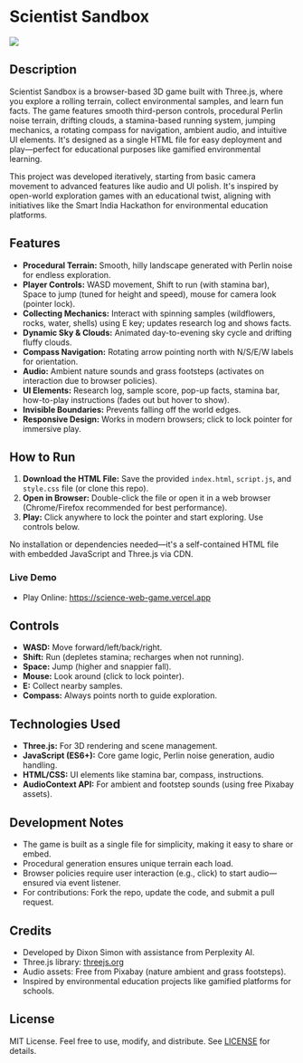 # Scientist Sandbox

<img src="https://res.cloudinary.com/dccrbxfro/image/upload/v1758381634/Screenshot_20-9-2025_204921_science-web-game.vercel.app_sq8yy4.jpg" height=auto width=auto>


## Description

Scientist Sandbox is a browser-based 3D game built with Three.js, where you explore a rolling terrain, collect environmental samples, and learn fun facts. The game features smooth third-person controls, procedural Perlin noise terrain, drifting clouds, a stamina-based running system, jumping mechanics, a rotating compass for navigation, ambient audio, and intuitive UI elements. It's designed as a single HTML file for easy deployment and play—perfect for educational purposes like gamified environmental learning.

This project was developed iteratively, starting from basic camera movement to advanced features like audio and UI polish. It's inspired by open-world exploration games with an educational twist, aligning with initiatives like the Smart India Hackathon for environmental education platforms.

## Features

- **Procedural Terrain:** Smooth, hilly landscape generated with Perlin noise for endless exploration.
- **Player Controls:** WASD movement, Shift to run (with stamina bar), Space to jump (tuned for height and speed), mouse for camera look (pointer lock).
- **Collecting Mechanics:** Interact with spinning samples (wildflowers, rocks, water, shells) using E key; updates research log and shows facts.
- **Dynamic Sky & Clouds:** Animated day-to-evening sky cycle and drifting fluffy clouds.
- **Compass Navigation:** Rotating arrow pointing north with N/S/E/W labels for orientation.
- **Audio:** Ambient nature sounds and grass footsteps (activates on interaction due to browser policies).
- **UI Elements:** Research log, sample score, pop-up facts, stamina bar, how-to-play instructions (fades out but hover to show).
- **Invisible Boundaries:** Prevents falling off the world edges.
- **Responsive Design:** Works in modern browsers; click to lock pointer for immersive play.

## How to Run

1. **Download the HTML File:** Save the provided `index.html`, `script.js`, and `style.css` file (or clone this repo).
2. **Open in Browser:** Double-click the file or open it in a web browser (Chrome/Firefox recommended for best performance).
3. **Play:** Click anywhere to lock the pointer and start exploring. Use controls below.

No installation or dependencies needed—it's a self-contained HTML file with embedded JavaScript and Three.js via CDN.

### Live Demo
* Play Online: https://science-web-game.vercel.app

## Controls

- **WASD:** Move forward/left/back/right.
- **Shift:** Run (depletes stamina; recharges when not running).
- **Space:** Jump (higher and snappier fall).
- **Mouse:** Look around (click to lock pointer).
- **E:** Collect nearby samples.
- **Compass:** Always points north to guide exploration.

## Technologies Used

- **Three.js:** For 3D rendering and scene management.
- **JavaScript (ES6+):** Core game logic, Perlin noise generation, audio handling.
- **HTML/CSS:** UI elements like stamina bar, compass, instructions.
- **AudioContext API:** For ambient and footstep sounds (using free Pixabay assets).

## Development Notes

- The game is built as a single file for simplicity, making it easy to share or embed.
- Procedural generation ensures unique terrain each load.
- Browser policies require user interaction (e.g., click) to start audio—ensured via event listener.
- For contributions: Fork the repo, update the code, and submit a pull request.

## Credits

- Developed by Dixon Simon with assistance from Perplexity AI.
- Three.js library: [threejs.org](https://threejs.org)
- Audio assets: Free from Pixabay (nature ambient and grass footsteps).
- Inspired by environmental education projects like gamified platforms for schools.

## License

MIT License. Feel free to use, modify, and distribute. See [LICENSE](LICENSE) for details.
